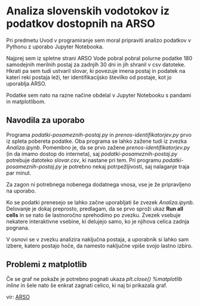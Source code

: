 # Analiza slovenskih vodotokov iz podatkov dostopnih na ARSO

Pri predmetu Uvod v programiranje sem moral pripraviti analizo podatkov v Pythonu z uporabo Jupyter Notebooka.

Najprej sem iz spletne strani ARSO Vode pobral pobral polurne podatke 180 samodejnih merilnih postaj za zadnjih 30 dni in jih shranil v csv datoteke. Hkrati pa sem tudi ustvaril slovar, ki povezuje imena postaj in podatek na kateri reki postaja leži, ter identifikacijsko številko od postaje, kot jo uporablja ARSO.

Podatke sem nato na razne načine obdelal v Jupyter Notebooku s pandami in matplotlibom.

## Navodila za uporabo

Programa *podatki-posameznih-postaj.py* in *prenos-identifikatorjev.py* prvo iz spleta pobereta podatke. Oba programa se lahko zažene tudi iz zvezka *Analiza.ipynb*. Pomembno je, da se prvo zažene *prenos-identifikatorjev.py* (in da imamo dostop do interneta), saj *podatki-posameznih-postaj.py* potrebuje datoteko *slovar.csv*, ki nastane pri tem. Pri programu *podatki-posameznih-postaj.py* je potrebno nekaj potrpežljivosti, saj nalaganje traja par minut.

Za zagon ni potrebnega nobenega dodatnega vnosa, vse je že pripravljeno na uporabo.

Ko se podatki prenesejo se lahko začne uporabljati še zvezek *Analiza.ipynb*. Delovanje je dokaj preprosto, predlagam, da se prvo sproži ukaz **Run all cells** in se nato še lastnoročno sprehodimo po zvezku. Zvezek vsebuje nekatere interaktivne vsebine, ki delujejo samo, ko je njihova celica zadnja pognana.

V osnovi se v zvezku analizira naključna postaja, a uporabnik si lahko sam izbere, katero postajo hoče, da namesto naključne vpiše svojo lastno izbiro.


## Problemi z matplotlib

Če se graf ne pokaže je potrebno pognati ukaza
*plt.close()*
*%matplotlib inline*
in šele nato še enkrat zagnati celico, ki naj bi prikazala graf.




vir: [ARSO](http://www.arso.gov.si/vode/podatki/)

